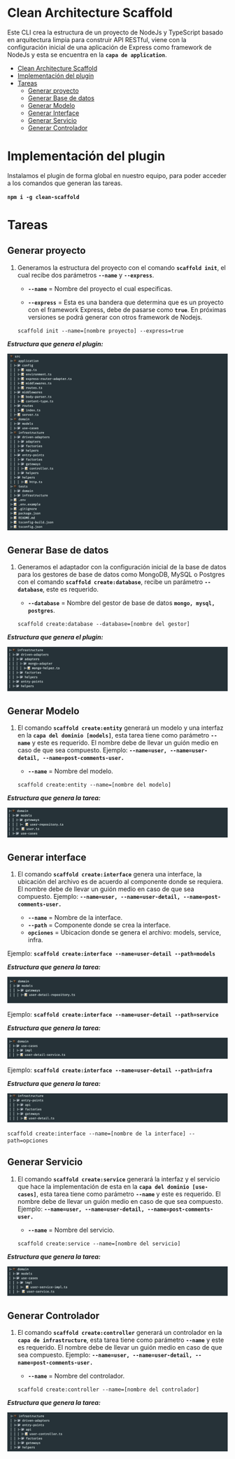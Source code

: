 # Clean Architecture Scaffold

Este CLI crea la estructura de un proyecto de NodeJs y TypeScript basado en arquitectura limpia para construir  API RESTful, viene con la configuración inicial de una aplicación de Express como framework de NodeJs y esta se encuentra en la **`capa de application`**.

- [Clean Architecture Scaffold](#clean-architecture-scaffold)
- [Implementación del plugin](#implementación-del-plugin)
- [Tareas](#tareas)
  - [Generar proyecto](#generar-proyecto)
  - [Generar Base de datos](#generar-base-de-datos)
  - [Generar Modelo](#generar-modelo)
  - [Generar Interface](#generar-interface)
  - [Generar Servicio](#generar-servicio)
  - [Generar Controlador](#generar-controlador)
  

# Implementación del plugin

Instalamos el plugin de forma global en nuestro equipo, para poder acceder a los comandos que generan
las tareas.

**`npm i -g clean-scaffold`**

# Tareas

## Generar proyecto

1. Generamos la estructura del proyecto con el comando **`scaffold init`**, el cual recibe dos parámetros
    **`--name`** y **`--express`**.

   - **`--name`** = Nombre del proyecto el cual especificas.

   - **`--express`** = Esta es una bandera que determina que es un proyecto con el framework Express, debe de pasarse como **`true`**. En próximas versiones se podrá generar con otros framework de Nodejs.

   ```shell
   scaffold init --name=[nombre proyecto] --express=true
   ```

**_Estructura que genera el plugin:_**

![](./assets/project.png)

## Generar Base de datos

1. Generamos el adaptador con la configuración inicial de la base de datos para los gestores de base de datos como MongoDB, MySQL o Postgres con el comando **`scaffold create:database`**, 
   recibe un parámetro **`--database`**, este es requerido.

    - **`--database`** = Nombre del gestor de base de datos **`mongo, mysql, postgres`**.

   ```shell
   scaffold create:database --database=[nombre del gestor]
   ```

**_Estructura que genera el plugin:_**

![](./assets/adapter.png)

## Generar Modelo

1. El comando **`scaffold create:entity`** generará un modelo y una interfaz  en la **`capa del dominio [models]`**, esta tarea tiene como parámetro **`--name`** y este es requerido.
   El nombre debe de llevar un guión medio en caso de que sea compuesto.
   Ejemplo: **`--name=user, --name=user-detail, --name=post-comments-user.`**

   - **`--name`** = Nombre del modelo.
    
   ```shell
   scaffold create:entity --name=[nombre del modelo]
   ```

**_Estructura que genera la tarea:_**

![](./assets/entity.png)

## Generar interface

1. El comando **`scaffold create:interface`** genera una interface, la ubicación del archivo es de acuerdo al componente
    donde se requiera. El nombre debe de llevar un guión medio en caso de que sea compuesto.
    Ejemplo: **`--name=user, --name=user-detail, --name=post-comments-user.`**

    - **`--name`** = Nombre de la interface.
    - **`--path`** = Componente donde se crea la interface.
    - **`opciones`** = Ubicacion donde se genera el archivo: models, service, infra.
    
Ejemplo: **`scaffold create:interface --name=user-detail --path=models`**

**_Estructura que genera la tarea:_**

![](./assets/interface-model.png)

Ejemplo: **`scaffold create:interface --name=user-detail --path=service`**

**_Estructura que genera la tarea:_**

![](./assets/interface-service.png)
   
Ejemplo: **`scaffold create:interface --name=user-detail --path=infra`**
   
**_Estructura que genera la tarea:_**
   
![](./assets/interface-infra.png)
   
   ```shell
   scaffold create:interface --name=[nombre de la interface] --path=opciones
   ```

## Generar Servicio

1. El comando **`scaffold create:service`** generará la interfaz y el servicio que hace la implementación de esta en la 
   **`capa del dominio [use-cases]`**, esta tarea tiene como parámetro **`--name`** y este es requerido. El nombre debe de llevar un guión medio en caso de que sea compuesto.
   Ejemplo: **`--name=user, --name=user-detail, --name=post-comments-user.`**

   - **`--name`** = Nombre del servicio.

   ```shell
   scaffold create:service --name=[nombre del servicio]
   ```

**_Estructura que genera la tarea:_**

![](./assets/services.png)

## Generar Controlador

1. El comando **`scaffold create:controller`** generará un controlador en la **`capa de infrastructure`**, 
   esta tarea tiene como parámetro **`--name`** y este es requerido. El nombre debe de llevar un guión medio en caso de que sea compuesto.
   Ejemplo: **`--name=user, --name=user-detail, --name=post-comments-user.`**

   - **`--name`** = Nombre del controlador.

   ```shell
   scaffold create:controller --name=[nombre del controlador]
   ```

**_Estructura que genera la tarea:_**

![](./assets/controller.png)
